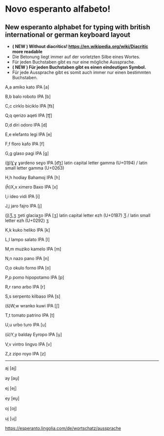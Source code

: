 # Novo esperanto alfabeto! 

## New esperanto alphabet for typing with british international or german keyboard layout

- **( NEW ) Without diacritics! https://en.wikipedia.org/wiki/Diacritic  more readable**
- Die Betonung liegt immer auf der vorletzten Silbe eines Wortes.
- Für jeden Buchstaben gibt es nur eine mögliche Aussprache.
- **( NEW ) Für jeden Buchstaben gibt es einen eindeutigen Symbol.**
- Für jede Aussprache gibt es somit auch immer nur einen bestimmten Buchstaben.

A,a amiko	kato IPA [a]

B,b balo roboto IPA [b]

C,c cirklo biciklo IPA [t͡s]

Q,q qerizo aqeti IPA [t͡ʃ]

D,d diri odoro IPA [d]

E,e elefanto legi IPA [e]

F,f floro kafo IPA [f]

G,g glaso pagi IPA [g]

(ĝ)Ɣ,ɣ ɣardeno seɣo IPA [d͡ʒ] latin capital letter gamma (U+0194) /  latin small letter gamma (U+0263)

H,h hodiay Bahamoj IPA [h]

(ĥ)X,x ximero Baxo IPA [x]

I,i ideo vidi IPA [i]

J,j jaro fajro IPA [j]

(ĵ)Ʒ,ʒ ʒeti glaciaʒo IPA [ʒ] latin capital letter ezh (U+01B7) Ʒ / latin small letter ezh (U+0292) ʒ

K,k kuko heliko IPA [k]

L,l lampo salato IPA [l]

M,m muziko kamelo IPA [m]

N,n nazo pano IPA [n]

O,o okulo forno IPA [o]

P,p pomo hipopotamo IPA [p]

R,r rano arbo IPA [r]

S,s serpento kilbaso IPA [s]

(ŝ)W,w wranko kuwi IPA [ʃ]

T,t tomato patrino IPA [t]

U,u urbo turo IPA [u]

(û)Y,y balday Eyropo IPA [u̯]

V,v vintro lingvo IPA [v]

Z,z zipo royo IPA [z]


----------

aj	[ai̯]

ay	[au̯]

ej	[ei̯]

ey	[eu̯]

oj	[oi̯]

uj	[ui̯]

https://esperanto.lingolia.com/de/wortschatz/aussprache
